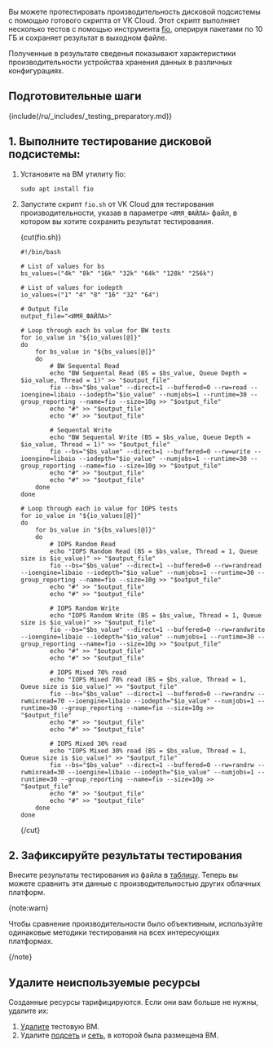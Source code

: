 Вы можете протестировать производительность дисковой подсистемы с помощью готового скрипта от VK Cloud. Этот скрипт выполняет несколько тестов с помощью инструмента [fio](https://fio.readthedocs.io/en/latest/fio_doc.html), оперируя пакетами по 10 ГБ и сохраняет результат в выходном файле.

Полученные в результате сведенья показывают характеристики производительности устройства хранения данных в различных конфигурациях.

## Подготовительные шаги

{include(/ru/_includes/_testing_preparatory.md)}

## 1. Выполните тестирование дисковой подсистемы:

1. Установите на ВМ утилиту fio:

    ```console
    sudo apt install fio
    ```

1. Запустите скрипт `fio.sh` от VK Cloud для тестирования производительности, указав в параметре `<ИМЯ_ФАЙЛА>` файл, в котором вы хотите сохранить результат тестирования.

    {cut(fio.sh)}

    ```console
    #!/bin/bash

    # List of values for bs
    bs_values=("4k" "8k" "16k" "32k" "64k" "128k" "256k")

    # List of values for iodepth
    io_values=("1" "4" "8" "16" "32" "64")

    # Output file
    output_file="<ИМЯ_ФАЙЛА>"

    # Loop through each bs value for BW tests
    for io_value in "${io_values[@]}"
    do
        for bs_value in "${bs_values[@]}"
        do
            # BW Sequental Read
            echo "BW Sequental Read (BS = $bs_value, Queue Depth = $io_value, Thread = 1)" >> "$output_file"
            fio --bs="$bs_value" --direct=1 --buffered=0 --rw=read --ioengine=libaio --iodepth="$io_value" --numjobs=1 --runtime=30 --group_reporting --name=fio --size=10g >> "$output_file"
            echo "#" >> "$output_file"
            echo "#" >> "$output_file"

            # Sequental Write
            echo "BW Sequental Write (BS = $bs_value, Queue Depth = $io_value, Thread = 1)" >> "$output_file"
            fio --bs="$bs_value" --direct=1 --buffered=0 --rw=write --ioengine=libaio --iodepth="$io_value" --numjobs=1 --runtime=30 --group_reporting --name=fio --size=10g >> "$output_file"
            echo "#" >> "$output_file"
            echo "#" >> "$output_file"
        done
    done

    # Loop through each io value for IOPS tests
    for io_value in "${io_values[@]}"
    do
        for bs_value in "${bs_values[@]}"
        do
            # IOPS Random Read
            echo "IOPS Random Read (BS = $bs_value, Thread = 1, Queue size is $io_value)" >> "$output_file"
            fio --bs="$bs_value" --direct=1 --buffered=0 --rw=randread --ioengine=libaio --iodepth="$io_value" --numjobs=1 --runtime=30 --group_reporting --name=fio --size=10g >> "$output_file"
            echo "#" >> "$output_file"
            echo "#" >> "$output_file"

            # IOPS Random Write
            echo "IOPS Random Write (BS = $bs_value, Thread = 1, Queue size is $io_value)" >> "$output_file"
            fio --bs="$bs_value" --direct=1 --buffered=0 --rw=randwrite --ioengine=libaio --iodepth="$io_value" --numjobs=1 --runtime=30 --group_reporting --name=fio --size=10g >> "$output_file"
            echo "#" >> "$output_file"
            echo "#" >> "$output_file"

            # IOPS Mixed 70% read
            echo "IOPS Mixed 70% read (BS = $bs_value, Thread = 1, Queue size is $io_value)" >> "$output_file"
            fio --bs="$bs_value" --direct=1 --buffered=0 --rw=randrw --rwmixread=70 --ioengine=libaio --iodepth="$io_value" --numjobs=1 --runtime=30 --group_reporting --name=fio --size=10g >> "$output_file"
            echo "#" >> "$output_file"
            echo "#" >> "$output_file"

            # IOPS Mixed 30% read
            echo "IOPS Mixed 30% read (BS = $bs_value, Thread = 1, Queue size is $io_value)" >> "$output_file"
            fio --bs="$bs_value" --direct=1 --buffered=0 --rw=randrw --rwmixread=30 --ioengine=libaio --iodepth="$io_value" --numjobs=1 --runtime=30 --group_reporting --name=fio --size=10g >> "$output_file"
            echo "#" >> "$output_file"
            echo "#" >> "$output_file"
        done
    done
    ```

    {/cut}

## 2. Зафиксируйте результаты тестирования

Внесите результаты тестирования из файла в [таблицу](../assets/disk_testing.xlsx "download"). Теперь вы можете сравнить эти данные с производительностью других облачных платформ.

{note:warn}

Чтобы сравнение производительности было объективным, используйте одинаковые методики тестирования на всех интересующих платформах.

{/note}

## Удалите неиспользуемые ресурсы

Созданные ресурсы тарифицируются. Если они вам больше не нужны, удалите их:

1. [Удалите](/ru/computing/iaas/instructions/vm/vm-manage#delete_vm) тестовую ВМ.
1. Удалите [подсеть](/ru/networks/vnet/instructions/net#udalenie_podseti) и [сеть](/ru/networks/vnet/instructions/net#udalenie_seti), в которой была размещена ВМ.
